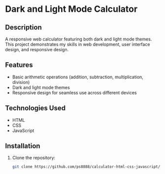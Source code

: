 # Dark and Light Mode Calculator

## Description

A responsive web calculator featuring both dark and light mode themes. This project demonstrates my skills in web development, user interface design, and responsive design.

## Features

- Basic arithmetic operations (addition, subtraction, multiplication, division)
- Dark and light mode themes
- Responsive design for seamless use across different devices

## Technologies Used

- HTML
- CSS
- JavaScript

## Installation

1. Clone the repository:
   ```sh
   git clone https://github.com/ps8888/calculator-html-css-javascript/tree/main
